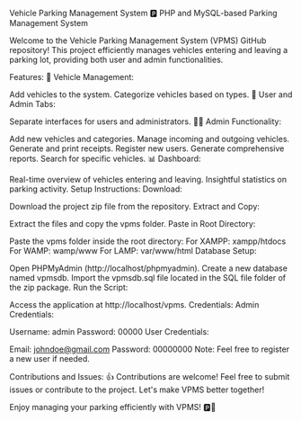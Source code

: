 Vehicle Parking Management System
🅿️ PHP and MySQL-based Parking Management System

Welcome to the Vehicle Parking Management System (VPMS) GitHub repository! This project efficiently manages vehicles entering and leaving a parking lot, providing both user and admin functionalities.

Features:
🚗 Vehicle Management:

Add vehicles to the system.
Categorize vehicles based on types.
👤 User and Admin Tabs:

Separate interfaces for users and administrators.
👨‍💼 Admin Functionality:

Add new vehicles and categories.
Manage incoming and outgoing vehicles.
Generate and print receipts.
Register new users.
Generate comprehensive reports.
Search for specific vehicles.
📊 Dashboard:

Real-time overview of vehicles entering and leaving.
Insightful statistics on parking activity.
Setup Instructions:
Download:

Download the project zip file from the repository.
Extract and Copy:

Extract the files and copy the vpms folder.
Paste in Root Directory:

Paste the vpms folder inside the root directory:
For XAMPP: xampp/htdocs
For WAMP: wamp/www
For LAMP: var/www/html
Database Setup:

Open PHPMyAdmin (http://localhost/phpmyadmin).
Create a new database named vpmsdb.
Import the vpmsdb.sql file located in the SQL file folder of the zip package.
Run the Script:

Access the application at http://localhost/vpms.
Credentials:
Admin Credentials:

Username: admin
Password: 00000
User Credentials:

Email: johndoe@gmail.com
Password: 00000000
Note: Feel free to register a new user if needed.

Contributions and Issues:
👍 Contributions are welcome! Feel free to submit issues or contribute to the project. Let's make VPMS better together!

Enjoy managing your parking efficiently with VPMS! 🅿️🚀
